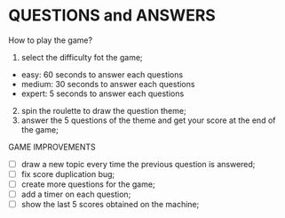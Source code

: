 # QUESTIONS and ANSWERS

How to play the game?
 1. select the difficulty fot the game;	
  - easy: 60 seconds to answer each questions
  - medium: 30 seconds to answer each questions
  - expert: 5 seconds to answer each questions

 2. spin the roulette to draw the question theme;
 3. answer the 5 questions of the theme and get your score at the end of the game;

GAME IMPROVEMENTS
 - [ ] draw a new topic every time the previous question is answered;
 - [ ] fix score duplication bug;
 - [ ] create more questions for the game;
 - [ ] add a timer on each question;
 - [ ] show the last 5 scores obtained on the machine;
